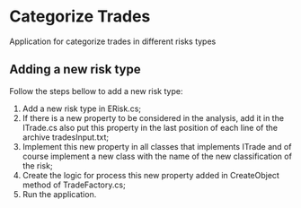 # Categorize Trades

Application for categorize trades in different risks types

## Adding a new risk type

Follow the steps bellow to add a new risk type:<br>

1. Add a new risk type in ERisk.cs;
2. If there is a new property to be considered in the analysis, add it in the ITrade.cs also put this property in the last position of each line of the archive tradesInput.txt;
3. Implement this new property in all classes that implements ITrade and of course implement a new class with the name of the new classification of the risk;
4. Create the logic for process this new property added in CreateObject method of TradeFactory.cs; 
5. Run the application.
